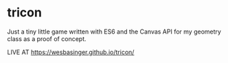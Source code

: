 # tricon
Just a tiny little game written with ES6 and the Canvas API for my geometry class as a proof of concept.

LIVE AT https://wesbasinger.github.io/tricon/
